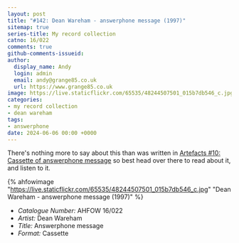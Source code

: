 ```yaml
---
layout: post
title: "#142: Dean Wareham - answerphone message (1997)"
sitemap: true
series-title: My record collection
catno: 16/022
comments: true
github-comments-issueid:
author:
  display_name: Andy
  login: admin
  email: andy@grange85.co.uk
  url: https://www.grange85.co.uk
image: https://live.staticflickr.com/65535/48244507501_015b7db546_c.jpg
categories:
- my record collection
- dean wareham
tags:
- answerphone
date: 2024-06-06 00:00 +0000
---
```

There's nothing more to say about this than was written in [Artefacts #10: Cassette of answerphone message](/2019/08/01/artefacts-010-cassete-of-answerphone-message/) so best head over there to read about it, and listen to it.

{% ahfowimage "https://live.staticflickr.com/65535/48244507501_015b7db546_c.jpg" "Dean Wareham - answerphone message (1997)" %}

 - *Catalogue Number:* AHFOW 16/022
 - *Artist:* Dean Wareham
 - *Title:* Answerphone message
 - *Format:* Cassette

